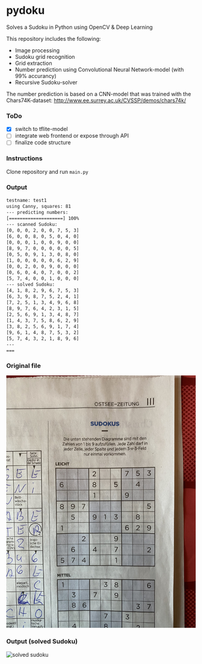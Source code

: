 # pydoku
Solves a Sudoku in Python using OpenCV & Deep Learning

This repository includes the following:
- Image processing
- Sudoku grid recognition
- Grid extraction
- Number prediction using Convolutional Neural Network-model (with 99% accurancy) 
- Recursive Sudoku-solver

The number prediction is based on a CNN-model that was trained with the Chars74K-dataset: http://www.ee.surrey.ac.uk/CVSSP/demos/chars74k/

### ToDo
- [x] switch to tflite-model
- [ ] integrate web frontend or expose through API
- [ ] finalize code structure

### Instructions

Clone repository and run `main.py`

### Output

```
testname: test1
using Canny, squares: 81
--- predicting numbers:  
[====================] 100%
--- scanned Sudoku:        
[0, 0, 0, 2, 0, 0, 7, 5, 3]
[6, 0, 0, 8, 0, 5, 0, 4, 0]
[0, 0, 0, 1, 0, 0, 9, 0, 0]
[8, 9, 7, 0, 0, 0, 0, 0, 5]
[0, 5, 0, 9, 1, 3, 0, 8, 0]
[1, 0, 0, 0, 0, 0, 6, 2, 9]
[0, 0, 2, 0, 0, 9, 0, 0, 0]
[0, 6, 0, 4, 0, 7, 0, 0, 2]
[5, 7, 4, 0, 0, 1, 0, 0, 0]
--- solved Sudoku:
[4, 1, 8, 2, 9, 6, 7, 5, 3]
[6, 3, 9, 8, 7, 5, 2, 4, 1]
[7, 2, 5, 1, 3, 4, 9, 6, 8]
[8, 9, 7, 6, 4, 2, 3, 1, 5]
[2, 5, 6, 9, 1, 3, 4, 8, 7]
[1, 4, 3, 7, 5, 8, 6, 2, 9]
[3, 8, 2, 5, 6, 9, 1, 7, 4]
[9, 6, 1, 4, 8, 7, 5, 3, 2]
[5, 7, 4, 3, 2, 1, 8, 9, 6]
---
===
```

### Original file
![original sudoku](https://raw.githubusercontent.com/HannesHolst1/pydoku/master/test_files/test1.jpg)

### Output (solved Sudoku)
![solved sudoku](https://github.com/HannesHolst1/pydoku/blob/master/output/test1_output.png?raw=true)
